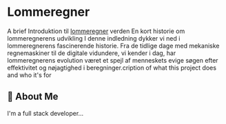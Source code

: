 
# Lommeregner

A brief Introduktion til [lommeregner](wwww.lommeregner.dk) verden
En kort historie om lommeregnerens udvikling
I denne indledning dykker vi ned i lommeregnerens fascinerende historie. Fra de tidlige dage med mekaniske regnemaskiner til de digitale vidundere, vi kender i dag, har lommeregnerens evolution været et spejl af menneskets evige søgen efter effektivitet og nøjagtighed i beregninger.cription of what this project does and who it's for


## 🚀 About Me
I'm a full stack developer...

